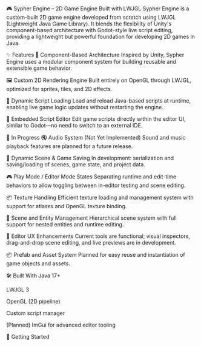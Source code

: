 🎮 Sypher Engine – 2D Game Engine Built with LWJGL
Sypher Engine is a custom-built 2D game engine developed from scratch using LWJGL (Lightweight Java Game Library). It blends the flexibility of Unity's component-based architecture with Godot-style live script editing, providing a lightweight but powerful foundation for developing 2D games in Java.

✨ Features
🧱 Component-Based Architecture
Inspired by Unity, Sypher Engine uses a modular component system for building reusable and extensible game behavior.

🖼️ Custom 2D Rendering Engine
Built entirely on OpenGL through LWJGL, optimized for sprites, tiles, and 2D effects.

🧠 Dynamic Script Loading
Load and reload Java-based scripts at runtime, enabling live game logic updates without restarting the engine.

📝 Embedded Script Editor
Edit game scripts directly within the editor UI, similar to Godot—no need to switch to an external IDE.

🧪 In Progress
🔇 Audio System (Not Yet Implemented)
Sound and music playback features are planned for a future release.

💾 Dynamic Scene & Game Saving
In development: serialization and saving/loading of scenes, game state, and project data.

🎮 Play Mode / Editor Mode States
Separating runtime and edit-time behaviors to allow toggling between in-editor testing and scene editing.

📦 Texture Handling
Efficient texture loading and management system with support for atlases and OpenGL texture binding.

🧩 Scene and Entity Management
Hierarchical scene system with full support for nested entities and runtime editing.

🎨 Editor UX Enhancements
Current tools are functional; visual inspectors, drag-and-drop scene editing, and live previews are in development.

📦 Prefab and Asset System
Planned for easy reuse and instantiation of game objects and assets.

🛠️ Built With
Java 17+

LWJGL 3

OpenGL (2D pipeline)

Custom script manager

(Planned) ImGui  for advanced editor tooling

🚀 Getting Started
